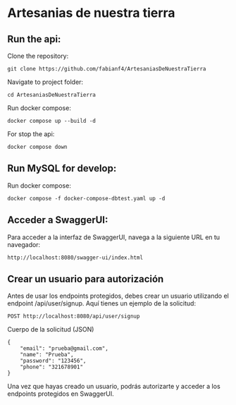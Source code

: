 # Artesanias de nuestra tierra

## Run the api:

Clone the repository:
```
git clone https://github.com/fabianf4/ArtesaniasDeNuestraTierra
```

Navigate to project folder:
```
cd ArtesaniasDeNuestraTierra
```

Run docker compose:
```
docker compose up --build -d
```

For stop the api:
```
docker compose down
```

## Run MySQL for develop:

Run docker compose:
```
docker compose -f docker-compose-dbtest.yaml up -d
```

## Acceder a SwaggerUI:
Para acceder a la interfaz de SwaggerUI, navega a la siguiente URL en tu navegador:
```
http://localhost:8080/swagger-ui/index.html
```

## Crear un usuario para autorización
Antes de usar los endpoints protegidos, debes crear un usuario utilizando el endpoint /api/user/signup. Aquí tienes un ejemplo de la solicitud:
```
POST http://localhost:8080/api/user/signup
```
Cuerpo de la solicitud (JSON)
```
{
    "email": "prueba@gmail.com",
    "name": "Prueba",
    "password": "123456",
    "phone": "321678901"
}
```
Una vez que hayas creado un usuario, podrás autorizarte y acceder a los endpoints protegidos en SwaggerUI.